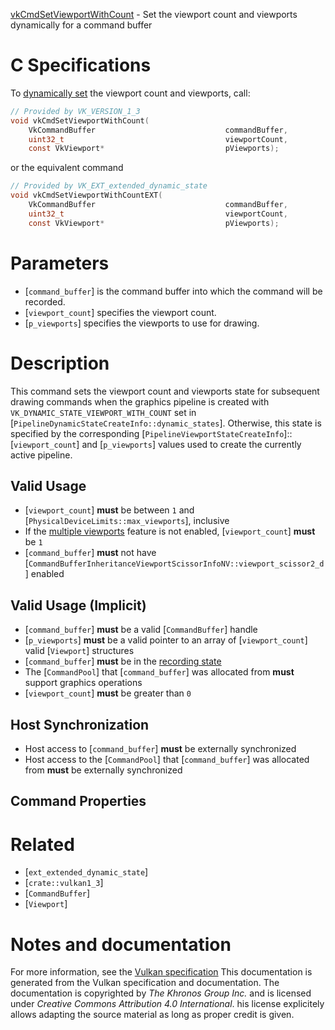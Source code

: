 [vkCmdSetViewportWithCount](https://www.khronos.org/registry/vulkan/specs/1.3-extensions/man/html/vkCmdSetViewportWithCount.html) - Set the viewport count and viewports dynamically for a command buffer

# C Specifications
To [dynamically set](https://www.khronos.org/registry/vulkan/specs/1.3-extensions/html/vkspec.html#pipelines-dynamic-state) the viewport count and
viewports, call:
```c
// Provided by VK_VERSION_1_3
void vkCmdSetViewportWithCount(
    VkCommandBuffer                             commandBuffer,
    uint32_t                                    viewportCount,
    const VkViewport*                           pViewports);
```
or the equivalent command
```c
// Provided by VK_EXT_extended_dynamic_state
void vkCmdSetViewportWithCountEXT(
    VkCommandBuffer                             commandBuffer,
    uint32_t                                    viewportCount,
    const VkViewport*                           pViewports);
```

# Parameters
- [`command_buffer`] is the command buffer into which the command will be recorded.
- [`viewport_count`] specifies the viewport count.
- [`p_viewports`] specifies the viewports to use for drawing.

# Description
This command sets the viewport count and viewports state for subsequent
drawing commands when the graphics pipeline is created with
`VK_DYNAMIC_STATE_VIEWPORT_WITH_COUNT` set in
[`PipelineDynamicStateCreateInfo::dynamic_states`].
Otherwise, this state is specified by the corresponding
[`PipelineViewportStateCreateInfo`]::[`viewport_count`] and
[`p_viewports`] values used to create the currently active pipeline.
## Valid Usage
-  [`viewport_count`] **must**  be between `1` and [`PhysicalDeviceLimits::max_viewports`], inclusive
-    If the [multiple viewports](https://www.khronos.org/registry/vulkan/specs/1.3-extensions/html/vkspec.html#features-multiViewport) feature is not enabled, [`viewport_count`] **must**  be `1`
-  [`command_buffer`] **must**  not have [`CommandBufferInheritanceViewportScissorInfoNV::viewport_scissor2_d`] enabled

## Valid Usage (Implicit)
-  [`command_buffer`] **must**  be a valid [`CommandBuffer`] handle
-  [`p_viewports`] **must**  be a valid pointer to an array of [`viewport_count`] valid [`Viewport`] structures
-  [`command_buffer`] **must**  be in the [recording state]()
-    The [`CommandPool`] that [`command_buffer`] was allocated from  **must**  support graphics operations
-  [`viewport_count`] **must**  be greater than `0`

## Host Synchronization
- Host access to [`command_buffer`] **must**  be externally synchronized
- Host access to the [`CommandPool`] that [`command_buffer`] was allocated from  **must**  be externally synchronized

## Command Properties

# Related
- [`ext_extended_dynamic_state`]
- [`crate::vulkan1_3`]
- [`CommandBuffer`]
- [`Viewport`]

# Notes and documentation
For more information, see the [Vulkan specification](https://www.khronos.org/registry/vulkan/specs/1.3-extensions/html/vkspec.html)
This documentation is generated from the Vulkan specification and documentation.
The documentation is copyrighted by *The Khronos Group Inc.* and is licensed under *Creative Commons Attribution 4.0 International*.
his license explicitely allows adapting the source material as long as proper credit is given.
        